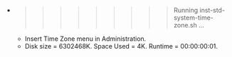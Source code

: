 * >>>>>>>>> Running inst-std-system-time-zone.sh ...
  * Insert Time Zone menu in Administration.
  * Disk size = 6302468K. Space Used = 4K. Runtime = 00:00:00:01.
